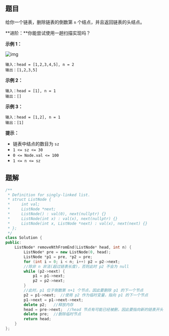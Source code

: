 ## 题目

给你一个链表，删除链表的倒数第 `n` 个结点，并且返回链表的头结点。

**进阶：**你能尝试使用一趟扫描实现吗？

 

**示例 1：**

![img](https://assets.leetcode.com/uploads/2020/10/03/remove_ex1.jpg)

```
输入：head = [1,2,3,4,5], n = 2
输出：[1,2,3,5]
```

**示例 2：**

```
输入：head = [1], n = 1
输出：[]
```

**示例 3：**

```
输入：head = [1,2], n = 1
输出：[1]
```

 

**提示：**

- 链表中结点的数目为 `sz`
- `1 <= sz <= 30`
- `0 <= Node.val <= 100`
- `1 <= n <= sz`



## 题解

```cpp
/**
 * Definition for singly-linked list.
 * struct ListNode {
 *     int val;
 *     ListNode *next;
 *     ListNode() : val(0), next(nullptr) {}
 *     ListNode(int x) : val(x), next(nullptr) {}
 *     ListNode(int x, ListNode *next) : val(x), next(next) {}
 * };
 */
class Solution {
public:
    ListNode* removeNthFromEnd(ListNode* head, int n) {
        ListNode* pre = new ListNode(0, head);
        ListNode *p1 = pre, *p2 = pre;
        for (int i = 0; i < n; i++) p2 = p2->next;
        //除非 n 非法(超过链表长度)，否则此时 p2 不会为 null
        while (p2->next) {
            p1 = p1->next;
            p2 = p2->next;
        }
        //此时，p1 位于倒数第 n+1 个节点，因此要删除 p1 的下一个节点
        p2 = p1->next;  //使用 p2 作为临时变量，指向 p1 的下一个节点
        p1->next = p1->next->next;
        delete p2;   //释放内存
        head = pre->next;  //head 节点有可能已经被删，因此要指向新的链表开头
        delete pre;  //删除临时节点
        return head;
    }
};
```

